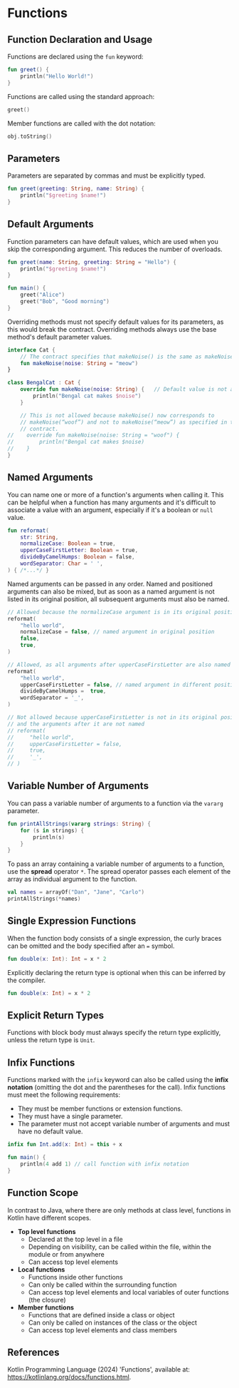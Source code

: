 # Functions

## Function Declaration and Usage

Functions are declared using the `fun` keyword:
```kotlin
fun greet() {
    println("Hello World!")
}
```

Functions are called using the standard approach:
```kotlin
greet()
```

Member functions are called with the dot notation:
```kotlin
obj.toString()
```

## Parameters

Parameters are separated by commas and must be explicitly typed.
```kotlin
fun greet(greeting: String, name: String) {
    println("$greeting $name!")
}
```

## Default Arguments

Function parameters can have default values, which are used when you skip the corresponding argument. This reduces the number of overloads.
```kotlin
fun greet(name: String, greeting: String = "Hello") {
    println("$greeting $name!")
}

fun main() {
    greet("Alice")
    greet("Bob", "Good morning")
}
```

Overriding methods must not specify default values for its parameters, as this would break the contract. Overriding methods always use the base method's default parameter values.
```kotlin
interface Cat {
    // The contract specifies that makeNoise() is the same as makeNoise(“meow”)
    fun makeNoise(noise: String = "meow")
}

class BengalCat : Cat {
    override fun makeNoise(noise: String) {   // Default value is not allowed
        println("Bengal cat makes $noise")
    }

    // This is not allowed because makeNoise() now corresponds to
    // makeNoise(“woof”) and not to makeNoise(“meow”) as specified in the
    // contract.
//    override fun makeNoise(noise: String = "woof") {
//        println("Bengal cat makes $noise)
//    }
}
```

## Named Arguments

You can name one or more of a function's arguments when calling it. This can be helpful when a function has many arguments and it's difficult to associate a value with an argument, especially if it's a boolean or `null` value.
```kotlin
fun reformat(
    str: String,
    normalizeCase: Boolean = true,
    upperCaseFirstLetter: Boolean = true,
    divideByCamelHumps: Boolean = false,
    wordSeparator: Char = ' ',
) { /*...*/ }
```

Named arguments can be passed in any order. Named and positioned arguments can also be mixed, but as soon as a named argument is not listed in its original position, all subsequent arguments must also be named.
```kotlin
// Allowed because the normalizeCase argument is in its original position
reformat(
    "hello world",
    normalizeCase = false, // named argument in original position
    false,
    true,
)

// Allowed, as all arguments after upperCaseFirstLetter are also named
reformat(
    "hello world",
    upperCaseFirstLetter = false, // named argument in different position
    divideByCamelHumps =  true,
    wordSeparator = '_',
)

// Not allowed because upperCaseFirstLetter is not in its original position
// and the arguments after it are not named
// reformat(
//     "hello world",
//     upperCaseFirstLetter = false,
//     true,
//     '_',
// )
```

## Variable Number of Arguments

You can pass a variable number of arguments to a function via the `vararg` parameter.
```kotlin
fun printAllStrings(vararg strings: String) {
    for (s in strings) {
        println(s)
    }
}
```
To pass an array containing a variable number of arguments to a function, use the **spread** operator `*`. The spread operator passes each element of the array as individual argument to the function.
```kotlin
val names = arrayOf("Dan", "Jane", "Carlo")
printAllStrings(*names)
```

## Single Expression Functions

When the function body consists of a single expression, the curly braces can be omitted and the body specified after an `=` symbol.
```kotlin
fun double(x: Int): Int = x * 2
```

Explicitly declaring the return type is optional when this can be inferred by the compiler.
```kotlin
fun double(x: Int) = x * 2
```

## Explicit Return Types

Functions with block body must always specify the return type explicitly, unless the return type is `Unit`.

## Infix Functions

Functions marked with the `infix` keyword can also be called using the **infix notation** (omitting the dot and the parentheses for the call). Infix functions must meet the following requirements:
- They must be member functions or extension functions.
- They must have a single parameter.
- The parameter must not accept variable number of arguments and must have no default value.

```kotlin
infix fun Int.add(x: Int) = this + x

fun main() {
    println(4 add 1) // call function with infix notation
}
```

## Function Scope

In contrast to Java, where there are only methods at class level, functions in Kotlin have different scopes.
- **Top level functions**
    - Declared at the top level in a file
    - Depending on visibility, can be called within the file, within the module or from anywhere
    - Can access top level elements
- **Local functions**
    - Functions inside other functions
    - Can only be called within the surrounding function
    - Can access top level elements and local variables of outer functions (the closure)
- **Member functions**
    - Functions that are defined inside a class or object
    - Can only be called on instances of the class or the object
    - Can access top level elements and class members

## References

Kotlin Programming Language (2024) 'Functions', available at: https://kotlinlang.org/docs/functions.html.
